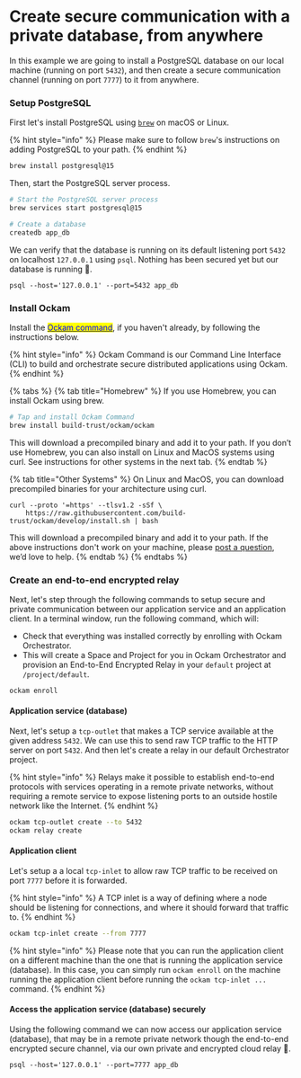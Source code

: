 <!-- bats start ENROLLED_HOME -->
<!--
# Ockam binary to use
if [[ -z $OCKAM ]]; then
  OCKAM=ockam
fi
if [[ -z $PG_HOST ]]; then
  PG_HOST="127.0.0.1"
fi
if [[ -z $ENROLLED_HOME ]]; then
  exit 1
fi
export OCKAM_HOME=$ENROLLED_HOME
export PGPASSWORD="password"
export PGHOST="$PG_HOST"
setup() {
  load "$BATS_LIB/bats-support/load.bash"
  load "$BATS_LIB/bats-assert/load.bash"
  $OCKAM node delete --all --yes
  createdb -U postgres app_db
}
teardown() {
  $OCKAM node delete --all --yes
  dropdb -U postgres app_db
  $OCKAM reset -y
  rm -rf $ENROLLED_HOME
}

@test "run create-secure-communication-with-a-private-database-from-anywhere" {
  run $OCKAM tcp-outlet create --to "$PG_HOST:5432"
  assert_success
  run $OCKAM relay create
  assert_success

  run $OCKAM tcp-inlet create --from 7777
  assert_success
  # Call the list database -l
  run psql --host="127.0.0.1" --port=7777 -U postgres app_db -l
  assert_success
}
-->
<!-- bats end -->
# Create secure communication with a private database, from anywhere

In this example we are going to install a PostgreSQL database on our local machine
(running on port `5432`), and then create a secure communication channel (running on port
`7777`) to it from anywhere.

### Setup PostgreSQL

First let's install PostgreSQL using [`brew`](https://brew.sh/) on macOS or Linux.

{% hint style="info" %}
Please make sure to follow `brew`'s instructions on adding PostgreSQL to your path.
{% endhint %}

```bash
brew install postgresql@15
```

Then, start the PostgreSQL server process.

```bash
# Start the PostgreSQL server process
brew services start postgresql@15

# Create a database
createdb app_db
```

We can verify that the database is running on its default listening port `5432` on
localhost `127.0.0.1` using `psql`. Nothing has been secured yet but our database is
running 🎉.

```shell-session
psql --host='127.0.0.1' --port=5432 app_db
```

### Install Ockam

Install the [<mark style="color:blue;">Ockam
command</mark>](https://docs.ockam.io/#quick-start), if you haven't already, by following
the instructions below.

{% hint style="info" %}
Ockam Command is our Command Line Interface (CLI) to build and orchestrate secure
distributed applications using Ockam.
{% endhint %}

{% tabs %}
{% tab title="Homebrew" %}
If you use Homebrew, you can install Ockam using brew.

```sh
# Tap and install Ockam Command
brew install build-trust/ockam/ockam
```

This will download a precompiled binary and add it to your path. If you don’t use
Homebrew, you can also install on Linux and MacOS systems using curl. See instructions for
other systems in the next tab.
{% endtab %}

{% tab title="Other Systems" %}
On Linux and MacOS, you can download precompiled binaries for your architecture using curl.

```shell
curl --proto '=https' --tlsv1.2 -sSf \
    https://raw.githubusercontent.com/build-trust/ockam/develop/install.sh | bash
```

This will download a precompiled binary and add it to your path. If the above instructions
don't work on your machine, please [post a
question](https://github.com/build-trust/ockam/discussions), we’d love to help.
{% endtab %}
{% endtabs %}

### Create an end-to-end encrypted relay

Next, let's step through the following commands to setup secure and private communication
between our application service and an application client. In a terminal window, run the
following command, which will:

- Check that everything was installed correctly by enrolling with Ockam Orchestrator.
- This will create a Space and Project for you in Ockam Orchestrator and provision an
  End-to-End Encrypted Relay in your `default` project at
  `/project/default`.

```bash
ockam enroll
```

#### Application service (database)

Next, let's setup a `tcp-outlet` that makes a TCP service available at the given address
`5432`. We can use this to send raw TCP traffic to the HTTP server on port `5432`. And
then let's create a relay in our default Orchestrator project.

{% hint style="info" %}
Relays make it possible to establish end-to-end protocols with services operating in a
remote private networks, without requiring a remote service to expose listening ports to
an outside hostile network like the Internet.
{% endhint %}

```bash
ockam tcp-outlet create --to 5432
ockam relay create
```

#### Application client

Let's setup a a local `tcp-inlet` to allow raw TCP traffic to be received on port `7777` before
it is forwarded.

{% hint style="info" %}
A TCP inlet is a way of defining where a node should be listening for connections, and
where it should forward that traffic to.
{% endhint %}

```bash
ockam tcp-inlet create --from 7777
```

{% hint style="info" %}
Please note that you can run the application client on a different machine than the one
that is running the application service (database). In this case, you can simply run
`ockam enroll` on the machine running the application client before running the `ockam
tcp-inlet ...` command.
{% endhint %}

#### Access the application service (database) securely

Using the following command we can now access our application service (database), that may
be in a remote private network though the end-to-end encrypted secure channel, via our own
private and encrypted cloud relay 🎉.

```
psql --host='127.0.0.1' --port=7777 app_db
```
